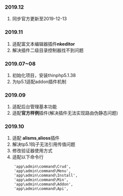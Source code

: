 
### 2019.12
1. 同步官方更新至2019-12-13
### 2019.11
1. 适配富文本编辑器插件**nkeditor**  
2. 解决插件二级目录控制器找不到问题
### 2019.07~08  
  1. 初始化项目，安装thinphp5.1.38
  2. 为tp5.1适配addon插件机制  
### 2019.09  
  1. 适配后台管理基本功能
  2. 适配**官方样例**插件(解决插件无法实现路由伪静态问题)
### 2019.10
  1. 适配 **alisms**,**alioss**插件
  2. 解决tp5.1钩子无法引用传值问题
  3. 修改验证器使用方式
  4. 适配以下命令行
```
    'app\admin\command\Crud',
    'app\admin\command\Menu',
    'app\admin\command\Install',
    'app\admin\command\Min',
    'app\admin\command\Addon',
    'app\admin\command\Api',
```
